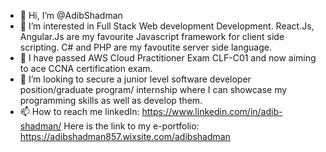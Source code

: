 - 👋 Hi, I’m @AdibShadman
- 👀 I’m interested in Full Stack Web development Development. React.Js, Angular.Js are my favourite Javascript framework for client side scripting. C# and PHP are my favoutite server side language.
- 🌱 I have passed AWS Cloud Practitioner Exam CLF-C01 and now aiming to ace CCNA certification exam.
- 💞️ I’m looking to secure a junior level software developer position/graduate program/ internship where I can showcase my programming skills as well as develop them. 
- 📫 How to reach me
   linkedIn: https://www.linkedin.com/in/adib-shadman/
  Here is the link to my e-portfolio: https://adibshadman857.wixsite.com/adibshadman



